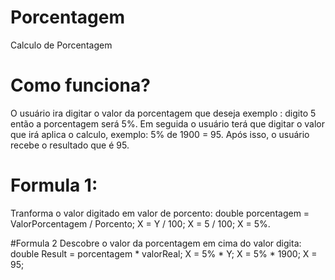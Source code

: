 # Porcentagem
Calculo de Porcentagem

# Como funciona?
O usuário ira digitar o valor da porcentagem que deseja exemplo : digito 5 então a porcentagem será 5%.
Em seguida o usuário terá que digitar o valor que irá aplica o calculo, exemplo:  5% de 1900 =  95.
Após isso, o usuário recebe o resultado que é 95.


# Formula 1:
Tranforma o valor digitado em valor de porcento:
double porcentagem = ValorPorcentagem / Porcento;
X = Y / 100; 
X = 5 / 100;
X = 5%.

#Formula 2
Descobre o valor da porcentagem em cima do valor digita:
double Result = porcentagem * valorReal;
X = 5% * Y;
X = 5% * 1900;
X = 95;






